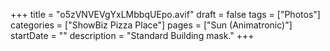 +++
title = "o5zVNVEVgYxLMbbqUEpo.avif"
draft = false
tags = ["Photos"]
categories = ["ShowBiz Pizza Place"]
pages = ["Sun (Animatronic)"]
startDate = ""
description = "Standard Building mask."
+++
